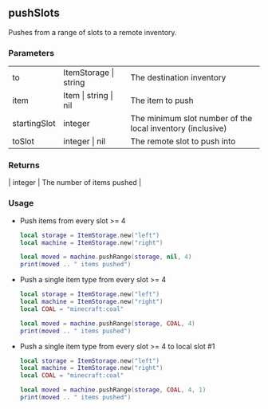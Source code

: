 ## pushSlots

Pushes from a range of slots to a remote inventory.

### Parameters

||||
|-|-|-|
| to | ItemStorage &#124; string |The destination inventory |
| item | Item &#124; string &#124; nil | The item to push | 
| startingSlot | integer | The minimum slot number of the local inventory (inclusive) |
| toSlot | integer &#124; nil | The remote slot to push into |

### Returns

| integer | The number of items pushed |

### Usage

* Push items from every slot >= 4
  ```lua
  local storage = ItemStorage.new("left")
  local machine = ItemStorage.new("right")

  local moved = machine.pushRange(storage, nil, 4)
  print(moved .. " items pushed")
  ```

* Push a single item type from every slot >= 4
  ```lua
  local storage = ItemStorage.new("left")
  local machine = ItemStorage.new("right")
  local COAL = "minecraft:coal"

  local moved = machine.pushRange(storage, COAL, 4)
  print(moved .. " items pushed")
  ```

* Push a single item type from every slot >= 4 to local slot #1
  ```lua
  local storage = ItemStorage.new("left")
  local machine = ItemStorage.new("right")
  local COAL = "minecraft:coal"

  local moved = machine.pushRange(storage, COAL, 4, 1)
  print(moved .. " items pushed")
  ```
